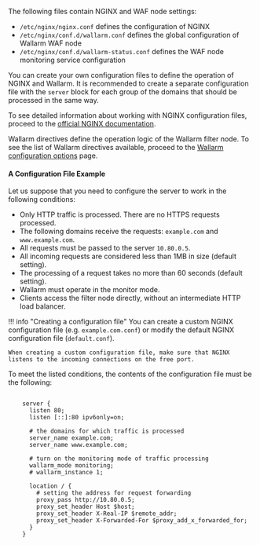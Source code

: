 The following files contain NGINX and WAF node settings:

* `/etc/nginx/nginx.conf` defines the configuration of NGINX
* `/etc/nginx/conf.d/wallarm.conf` defines the global configuration of Wallarm WAF node
* `/etc/nginx/conf.d/wallarm-status.conf` defines the WAF node monitoring service configuration

You can create your own configuration files to define the operation of NGINX and Wallarm. It is recommended to create a separate configuration file with the `server` block for each group of the domains that should be processed in the same way.

To see detailed information about working with NGINX configuration files, proceed to the [official NGINX documentation](https://nginx.org/en/docs/beginners_guide.html).

Wallarm directives define the operation logic of the Wallarm filter node. To see the list of Wallarm directives available, proceed to the [Wallarm configuration options](configure-parameters-en.md) page.

#### A Configuration File Example

Let us suppose that you need to configure the server to work in the following conditions:
* Only HTTP traffic is processed. There are no HTTPS requests processed.
* The following domains receive the requests: `example.com` and `www.example.com`.
* All requests must be passed to the server `10.80.0.5`.
* All incoming requests are considered less than 1MB in size (default setting).
* The processing of a request takes no more than 60 seconds (default setting).
* Wallarm must operate in the monitor mode.
* Clients access the filter node directly, without an intermediate HTTP load balancer.

!!! info "Creating a configuration file"
    You can create a custom NGINX configuration file (e.g. `example.com.conf`) or modify the default NGINX configuration file (`default.conf`).
    
    When creating a custom configuration file, make sure that NGINX listens to the incoming connections on the free port.


To meet the listed conditions, the contents of the configuration file must be the following:

```

    server {
      listen 80;
      listen [::]:80 ipv6only=on;

      # the domains for which traffic is processed
      server_name example.com; 
      server_name www.example.com;

      # turn on the monitoring mode of traffic processing
      wallarm_mode monitoring; 
      # wallarm_instance 1;

      location / {
        # setting the address for request forwarding
        proxy_pass http://10.80.0.5; 
        proxy_set_header Host $host;
        proxy_set_header X-Real-IP $remote_addr;
        proxy_set_header X-Forwarded-For $proxy_add_x_forwarded_for;
      }
    }

```